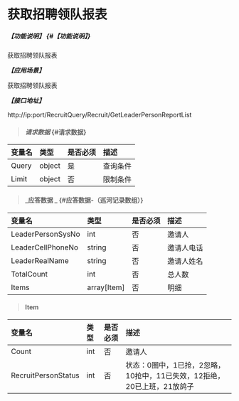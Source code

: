 # 获取招聘领队报表

##### _【功能说明】_ {#【功能说明】}

获取招聘领队报表

_**【应用场景】**_

获取招聘领队报表

_**【接口地址】**_

http://ip:port/RecruitQuery/Recruit/GetLeaderPersonReportList

> #### _请求数据_ {#请求数据}

| 变量名 | 类型 | 是否必须 | 描述 |
| :--- | :--- | :--- | :--- |
| Query | object | 是 | 查询条件 |
| Limit | object | 否 | 限制条件 |

> #### _应答数据 _ {#应答数据-（巡河记录数组）}

| 变量名 | 类型 | 是否必须 | 描述 |
| :--- | :--- | :--- | :--- |
| LeaderPersonSysNo| int| 否 | 邀请人 |
| LeaderCellPhoneNo| string| 否 | 邀请人电话 |
| LeaderRealName| string| 否 | 邀请人姓名 |
| TotalCount| int| 否 | 总人数 |
| Items| array[Item]| 否 | 明细 |


> #### Item

| 变量名 | 类型 | 是否必须 | 描述 |
| :--- | :--- | :--- | :--- |
| Count| int| 否 | 邀请人 |
| RecruitPersonStatus| int | 否 | 状态：0圈中，1已抢，2忽略，10抢中，11已失效，12拒绝，20已上班，21放鸽子 |







